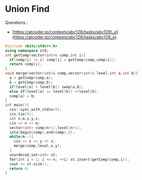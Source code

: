 # Union Find

Questions :

* [https://atcoder.jp/contests/abc126/tasks/abc126\_e](https://atcoder.jp/contests/abc126/tasks/abc126_e)

```cpp
#include <bits/stdc++.h>
using namespace std;
int getComp(vector<int>& comp,int i){
  if(comp[i] != i) comp[i] = getComp(comp,comp[i]);
  return comp[i];
}
void merge(vector<int>& comp,vector<int>& level,int a,int b){
  a = getComp(comp,a);
  b = getComp(comp,b);
  if(level[a] > level[b]) swap(a,b);
  else if(level[a] == level[b]) ++level[b];
  comp[a] = b;
}
int main(){
  ios::sync_with_stdio(0);
  cin.tie(0);
  int n,m,x,y,z;
  cin >> n >> m;
  vector<int> comp(n+1),level(n+1);
  iota(begin(comp),end(comp),0);
  while(m--){
    cin >> x >> y >> z;
    merge(comp,level,x,y);
  }
  unordered_set<int> st;
  for(int i = 1; i <= n; ++i) st.insert(getComp(comp,i));
  cout << st.size();
  return 0;
}
```

